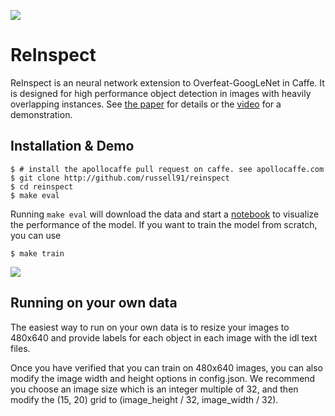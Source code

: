 <img src=http://russellsstewart.com/s/ReInspect_output.jpg></img>

# ReInspect
ReInspect is an neural network extension to Overfeat-GoogLeNet in Caffe.
It is designed for high performance object detection in images with heavily overlapping instances.
See <a href="http://arxiv.org/abs/1506.04878" target="_blank">the paper</a> for details or the <a href="https://www.youtube.com/watch?v=QeWl0h3kQ24" target="_blank">video</a> for a demonstration.

## Installation & Demo

    $ # install the apollocaffe pull request on caffe. see apollocaffe.com
    $ git clone http://github.com/russell91/reinspect
    $ cd reinspect
    $ make eval

Running `make eval` will download the data and start a <a href="https://github.com/Russell91/ReInspect/blob/master/evaluation_reinspect.ipynb" target="_blank">notebook</a>
to visualize the performance of the model. If you want to train the model from scratch, you can use

    $ make train

<img src=http://russellsstewart.com/s/ReInspect.jpg></img>

## Running on your own data

The easiest way to run on your own data is to resize your images to 480x640 and provide labels for each object in each image with the idl text files.

Once you have verified that you can train on 480x640 images, you can also modify the image width and height options in config.json. We recommend you choose an image size which is an integer multiple of 32, and then modify the (15, 20) grid to (image_height / 32, image_width / 32).
